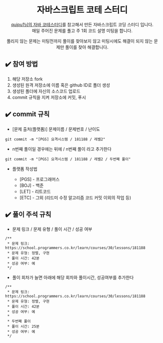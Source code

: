 
<div align="center">  

# 자바스크립트 코테 스터디
[quipu1님의 자바 코테스터디](https://github.com/quipu1/codingtest-study)를 참고해서 만든 자바스크립트 코딩 스터디 입니다.</br>
매일 주어진 문제를 풀고 주 1회 코드 설명 미팅을 합니다.

풀리지 않는 문제는 미팅전까지 풀이를 찾아보지 않고 미팅시에도 해결이 되지 않는 문제만 풀이를 찾아 해결합니다.

</div>


## ✔️ 참여 방법

1. 해당 저장소 fork
2. 생성된 원격 저장소에 이름 혹은 github ID로 폴더 생성
3. 생성된 폴더에 자신의 소스코드 업로드
4. commit 규칙을 지켜 저장소에 커밋, 푸시


## ✔️ commit 규칙

- [문제 출처(플랫폼)] 문제이름 / 문제번호 / 난이도

```
git commit -m "[PGS] 요격시스템 / 181188 / 레벨2" 
```

- n번째 풀이일 경우에는 뒤에 / n번째 풀이 라고 추가한다

```
git commit -m "[PGS] 요격시스템 / 181188 / 레벨2 / 두번째 풀이" 
```

- 플랫폼 작성법

  - [PGS] - 프로그래머스
  - [BOJ] - 백준
  - [LET] - 리트코드
  - [ETC] - 그외 (리드미 수정 알고리즘 코드 커밋 이외의 작업 등)


## ✔️ 풀이 주석 규칙

- 문제 링크 / 문제 유형 / 풀이 시간 / 성공 여부

```
/**
 * 문제 링크: https://school.programmers.co.kr/learn/courses/30/lessons/181188
 * 문제 유형: 정렬, 구현
 * 풀이 시간: 42분
 * 성공 여부: 예
 */
```

- 풀이 회차가 늘면 아래에 해당 회차와 풀이시간, 성공여부를 추가한다

```
/**
 * 문제 링크: https://school.programmers.co.kr/learn/courses/30/lessons/181188
 * 문제 유형: 정렬, 구현
 * 풀이 시간: 42분
 * 성공 여부: 예
 *
 * 두번째 풀이
 * 풀이 시간: 25분
 * 성공 여부: 예
 */
```
